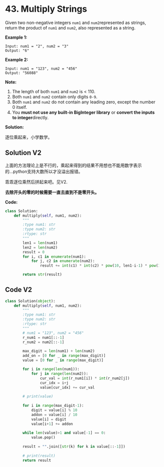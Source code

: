 # 43. Multiply Strings

Given two non-negative integers `num1` and `num2`represented as strings, return the product of `num1` and `num2`, also represented as a string.

**Example 1:**

```
Input: num1 = "2", num2 = "3"
Output: "6"
```

**Example 2:**

```
Input: num1 = "123", num2 = "456"
Output: "56088"
```

**Note:**

1. The length of both `num1` and `num2` is < 110.
2. Both `num1` and `num2` contain only digits `0-9`.
3. Both `num1` and `num2` do not contain any leading zero, except the number 0 itself.
4. You **must not use any built-in BigInteger library** or **convert the inputs to integer**directly.



**Solution:**

逐位乘起来，小学数学。



## Solution V2

上面的方法理论上是不行的，乘起来得到的结果不用想也不能用数字表示的...python支持大数所以才没溢出报错。

乖乖逐位乘然后拼起来吧。见V2.

**去除开头的零的时候需要一直去直到不是零开头。**



**Code:**

```python
class Solution:
    def multiply(self, num1, num2):
        """
        :type num1: str
        :type num2: str
        :rtype: str
        """
        len1 = len(num1)
        len2 = len(num2)
        result = 0
        for i, c1 in enumerate(num1):
            for j, c2 in enumerate(num2):
                result += int(c1) * int(c2) * pow(10, len1-i-1) * pow(10, len2-j-1)

        return str(result)
```



## Code V2

```python
class Solution(object):
    def multiply(self, num1, num2):
        """
        :type num1: str
        :type num2: str
        :rtype: str
        """
        # num1 = "123", num2 = "456"
        r_num1 = num1[::-1]
        r_num2 = num2[::-1]
        
        max_digit = len(num1) + len(num2)
        add_on = [0 for _ in range(max_digit)]
        value = [0 for _ in range(max_digit)]

        for i in range(len(num1)):
            for j in range(len(num2)):
                cur_val = int(r_num1[i]) * int(r_num2[j])
                cur_idx = i+j
                value[cur_idx] += cur_val
                
        # print(value)
        
        for i in range(max_digit-1):
            digit = value[i] % 10
            addon = value[i] / 10
            value[i] = digit
            value[i+1] += addon
        
        while len(value)>1 and value[-1] == 0:
            value.pop()
   
        result = "".join([str(k) for k in value[::-1]])
        
        # print(result)
        return result
```

